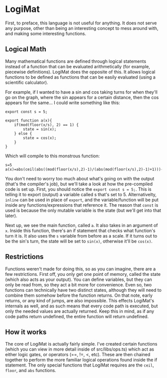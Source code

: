 # LogiMat
First, to preface, this language is not useful for anything. It does not serve any purpose, other than being an interesting concept to mess around with, and making some interesting functions.

## Logical Math
Many mathematical functions are defined through logical statements instead of a function that can be evaluated arithmetically (for example, piecewise definitions). LogiMat does the opposite of this. It allows logical functions to be defined as functions that can be easily evaluated (using a scientific calculator).

For example, if I wanted to have a sin and cos taking turns for when they'll go on the graph, where the sin appears for a certain distance, then the cos appears for the same... I could write something like this:
```lm
export const s = 5;

export function a(x){
    if(mod(floor(x/s), 2) == 1) {
        state = sin(x);
    } else {
        state = cos(x);
    }
}
```
Which will compile to this monstrous function:
```
s=5
a(x)=abs(ceil(abs((mod(floor(x/s),2)-1)/(abs(mod(floor(x/s),2)-1)+1)))-1)*sin(x)+abs(abs(ceil(abs((mod(floor(x/s),2)-1)/(abs(mod(floor(x/s),2)-1)+1)))-1)-1)*cos(x)
```

You don't need to worry too much about what's going on with the output (that's the compiler's job), but we'll take a look at how the pre-compiled code is set up.
First, you should notice the `export const s = 5;`. This is telling it to export (output) a variable called s that's set to 5. Alternativelty, `inline` can be used in place of `export`, and the variable/function will be put inside any functions/expressions that reference it. The reason that `const` is used is because the only mutable variable is the state (but we'll get into that later).

Next up, we see the main function, called `a`. It also takes in an argument of `x`. Inside this function, there's an if statement that checks what function's turn it is. It also uses the `s` variable from before as a scale. If it turns out to be the sin's turn, the state will be set to `sin(x)`, otherwise it'll be `cos(x)`.

## Restrictions
Functions weren't made for doing this, so as you can imagine, there are a few restrictions. First off, you only get one point of memory, called the state (which also acts as your output). You can define variables, but they can only be read from, so they act a bit more for convenience. Even so, two functions can technically have two distinct states, although they will need to combine them somehow before the function returns. On that note, early returns, or any kind of jumps, are also impossible. This effects LogiMat's internals as well, and as such means that every code path is executed, but only the needed values are actually returned. Keep this in mind, as if any code paths return undefined, the entire function will return undefined.

## How it works
The core of LogiMat is actually fairly simple. I've created certain functions (which you can view in more detail inside of src/libs/ops.ts) which act as either logic gates, or operators (==, !=, <, etc). These are then chained together to perform the more familiar logical operations found inside the if statement. The only special functions that LogiMat requires are the `ceil`, `floor`, and `abs` functions.